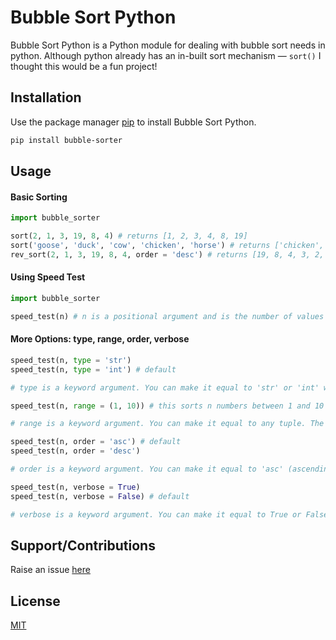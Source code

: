 # Bubble Sort Python

Bubble Sort Python is a Python module for dealing with bubble sort needs in python. Although python already has an in-built sort mechanism — `sort()` I thought this would be a fun project!

## Installation

Use the package manager [pip](https://pip.pypa.io/en/stable/) to install Bubble Sort Python.

```bash
pip install bubble-sorter
```

## Usage

#### Basic Sorting

```python
import bubble_sorter

sort(2, 1, 3, 19, 8, 4) # returns [1, 2, 3, 4, 8, 19]
sort('goose', 'duck', 'cow', 'chicken', 'horse') # returns ['chicken', 'cow', 'duck', 'goose', 'horse']
rev_sort(2, 1, 3, 19, 8, 4, order = 'desc') # returns [19, 8, 4, 3, 2, 1]

```

#### Using Speed Test

```python
import bubble_sorter

speed_test(n) # n is a positional argument and is the number of values you want to sort in the speed test. The function tells you the amount of time it took to complete the test sort.
```

#### More Options: type, range, order, verbose
``` python
speed_test(n, type = 'str') 
speed_test(n, type = 'int') # default

# type is a keyword argument. You can make it equal to 'str' or 'int' which is the default. Using type = 'str' sorts random words from a collection of the 10,000 most common English words. type = 'int' sorts n numbers between 0 and 99 if no range is specified.

speed_test(n, range = (1, 10)) # this sorts n numbers between 1 and 10 and returns the time taken

# range is a keyword argument. You can make it equal to any tuple. The default is (0, 99). It defines the range of random numbers that will be generated for the speed test.

speed_test(n, order = 'asc') # default
speed_test(n, order = 'desc')

# order is a keyword argument. You can make it equal to 'asc' (ascending order) or 'desc' (descending order). The default is 'asc'. It defines the order in which the list will be sorted. 

speed_test(n, verbose = True)
speed_test(n, verbose = False) # default

# verbose is a keyword argument. You can make it equal to True or False. The default is False and does not print the sorted list. Use it to print or not pront the sorted list. 

```

## Support/Contributions
Raise an issue [here](https://github.com/MasterJindu/Bubble-Sort-Python/issues)

## License
[MIT](https://github.com/MasterJindu/Bubble-Sort-Python/blob/main/LICENSE)
